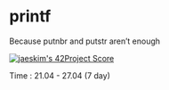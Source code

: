 # printf
Because putnbr and putstr aren’t enough

[![jaeskim's 42Project Score](https://badge42.herokuapp.com/api/project/gmother/ft_printf)](https://github.com/JaeSeoKim/badge42)

Time : 21.04 - 27.04 (7 day)
